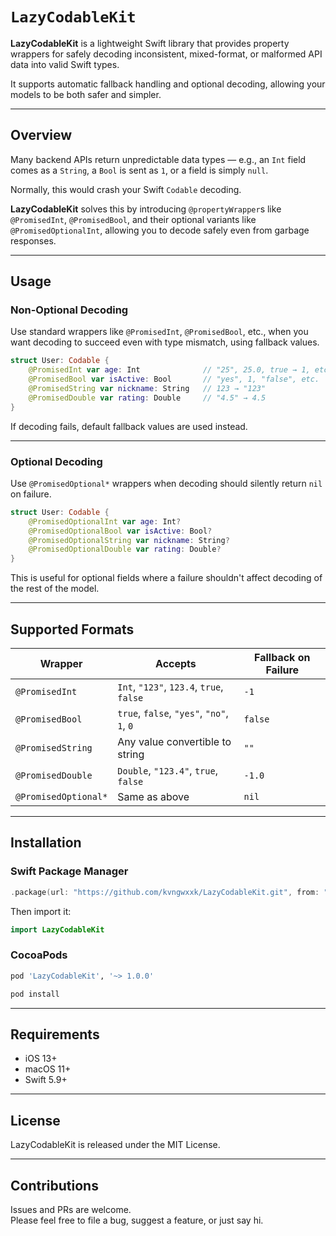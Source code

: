 # ``LazyCodableKit``

**LazyCodableKit** is a lightweight Swift library that provides property wrappers for safely decoding inconsistent, mixed-format, or malformed API data into valid Swift types.

It supports automatic fallback handling and optional decoding, allowing your models to be both safer and simpler.

---

## Overview

Many backend APIs return unpredictable data types — e.g., an `Int` field comes as a `String`, a `Bool` is sent as `1`, or a field is simply `null`.

Normally, this would crash your Swift `Codable` decoding.

**LazyCodableKit** solves this by introducing `@propertyWrapper`s like `@PromisedInt`, `@PromisedBool`, and their optional variants like `@PromisedOptionalInt`, allowing you to decode safely even from garbage responses.

---

## Usage

### Non-Optional Decoding

Use standard wrappers like `@PromisedInt`, `@PromisedBool`, etc., when you want decoding to succeed even with type mismatch, using fallback values.

```swift
struct User: Codable {
    @PromisedInt var age: Int              // "25", 25.0, true → 1, etc.
    @PromisedBool var isActive: Bool       // "yes", 1, "false", etc.
    @PromisedString var nickname: String   // 123 → "123"
    @PromisedDouble var rating: Double     // "4.5" → 4.5
}
```

If decoding fails, default fallback values are used instead.

---

### Optional Decoding

Use `@PromisedOptional*` wrappers when decoding should silently return `nil` on failure.

```swift
struct User: Codable {
    @PromisedOptionalInt var age: Int?
    @PromisedOptionalBool var isActive: Bool?
    @PromisedOptionalString var nickname: String?
    @PromisedOptionalDouble var rating: Double?
}
```

This is useful for optional fields where a failure shouldn't affect decoding of the rest of the model.

---

## Supported Formats

| Wrapper                 | Accepts                                       | Fallback on Failure |
|-------------------------|-----------------------------------------------|---------------------|
| `@PromisedInt`          | `Int`, `"123"`, `123.4`, `true`, `false`      | `-1`                |
| `@PromisedBool`         | `true`, `false`, `"yes"`, `"no"`, `1`, `0`    | `false`             |
| `@PromisedString`       | Any value convertible to string               | `""`                |
| `@PromisedDouble`       | `Double`, `"123.4"`, `true`, `false`          | `-1.0`              |
| `@PromisedOptional*`    | Same as above                                 | `nil`               |

---

## Installation

### Swift Package Manager

```swift
.package(url: "https://github.com/kvngwxxk/LazyCodableKit.git", from: "1.0.0")
```

Then import it:

```swift
import LazyCodableKit
```

### CocoaPods

```ruby
pod 'LazyCodableKit', '~> 1.0.0'
```

```bash
pod install
```

---

## Requirements

- iOS 13+
- macOS 11+
- Swift 5.9+

---

## License

LazyCodableKit is released under the MIT License.

---

## Contributions

Issues and PRs are welcome.  
Please feel free to file a bug, suggest a feature, or just say hi.


